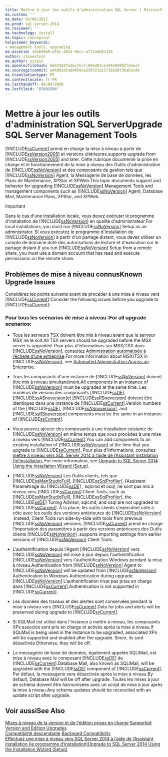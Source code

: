 ```yaml
---
title: Mettre à jour les outils d’administration SQL Server | Microsoft Docs
ms.custom: ''
ms.date: 03/06/2017
ms.prod: sql-server-2014
ms.reviewer: ''
ms.technology: install
ms.topic: conceptual
helpviewer_keywords:
- management tools, upgrading
ms.assetid: 1dab50b9-d16c-49a1-9ecc-af72adb6c378
author: stevestein
ms.author: sstein
ms.openlocfilehash: b6424d27a2bc7ecfc60ed01ce144e92802fdaea1
ms.sourcegitcommit: ad4d92dce894592a259721a1571b1d8736abacdb
ms.translationtype: MT
ms.contentlocale: fr-FR
ms.lasthandoff: 08/04/2020
ms.locfileid: "87603594"
---
```

# <a name="upgrade-sql-server-management-tools"></a><span data-ttu-id="690d2-102">Mettre à jour les outils d'administration SQL Server</span><span class="sxs-lookup"><span data-stu-id="690d2-102">Upgrade SQL Server Management Tools</span></span>
  [!INCLUDE[ssCurrent](../../includes/sscurrent-md.md)] <span data-ttu-id="690d2-103">prend en charge la mise à niveau à partir de [!INCLUDE[ssVersion2005](../../includes/ssversion2005-md.md)] et versions ultérieures.</span><span class="sxs-lookup"><span data-stu-id="690d2-103">supports upgrade from [!INCLUDE[ssVersion2005](../../includes/ssversion2005-md.md)] and later.</span></span> <span data-ttu-id="690d2-104">Cette rubrique documente la prise en charge et le fonctionnement de la mise à niveau des Outils d'administration de [!INCLUDE[ssNoVersion](../../includes/ssnoversion-md.md)] et des composants de gestion tels que [!INCLUDE[ssNoVersion](../../includes/ssnoversion-md.md)] Agent, la Messagerie de base de données, les Plans de Maintenance, XPStar et XPWeb.</span><span class="sxs-lookup"><span data-stu-id="690d2-104">This topic documents support and behavior for upgrading [!INCLUDE[ssNoVersion](../../includes/ssnoversion-md.md)] Management Tools and management components such as [!INCLUDE[ssNoVersion](../../includes/ssnoversion-md.md)] Agent, Database Mail, Maintenance Plans, XPStar, and XPWeb.</span></span>  
  
> [!IMPORTANT]  
>  <span data-ttu-id="690d2-105">Dans le cas d'une installation locale, vous devez exécuter le programme d'installation de [!INCLUDE[ssNoVersion](../../includes/ssnoversion-md.md)] en qualité d'administrateur.</span><span class="sxs-lookup"><span data-stu-id="690d2-105">For local installations, you must run [!INCLUDE[ssNoVersion](../../includes/ssnoversion-md.md)] Setup as an administrator.</span></span> <span data-ttu-id="690d2-106">Si vous exécutez le programme d'installation de [!INCLUDE[ssNoVersion](../../includes/ssnoversion-md.md)] à partir d'un partage distant, vous devez utiliser un compte de domaine doté des autorisations de lecture et d'exécution sur le partage distant.</span><span class="sxs-lookup"><span data-stu-id="690d2-106">If you run [!INCLUDE[ssNoVersion](../../includes/ssnoversion-md.md)] Setup from a remote share, you must use a domain account that has read and execute permissions on the remote share.</span></span>  
  
## <a name="known-upgrade-issues"></a><span data-ttu-id="690d2-107">Problèmes de mise à niveau connus</span><span class="sxs-lookup"><span data-stu-id="690d2-107">Known Upgrade Issues</span></span>  
 <span data-ttu-id="690d2-108">Considérez les points suivants avant de procéder à une mise à niveau vers [!INCLUDE[ssCurrent](../../includes/sscurrent-md.md)]:</span><span class="sxs-lookup"><span data-stu-id="690d2-108">Consider the following issues before you upgrade to [!INCLUDE[ssCurrent](../../includes/sscurrent-md.md)]:</span></span>  
  
### <a name="for-all-upgrade-scenarios"></a><span data-ttu-id="690d2-109">Pour tous les scénarios de mise à niveau :</span><span class="sxs-lookup"><span data-stu-id="690d2-109">For all upgrade scenarios:</span></span>  
  
-   <span data-ttu-id="690d2-110">Tous les serveurs TSX doivent être mis à niveau avant que le serveur MSX ne le soit.</span><span class="sxs-lookup"><span data-stu-id="690d2-110">All TSX servers should be upgraded before the MSX server is upgraded.</span></span> <span data-ttu-id="690d2-111">Pour plus d’informations sur MSX/TSX dans [!INCLUDE[ssNoVersion](../../includes/ssnoversion-md.md)], consultez [Administration automatisée à l’échelle d’une entreprise](../../ssms/agent/automated-administration-across-an-enterprise.md).</span><span class="sxs-lookup"><span data-stu-id="690d2-111">For more information about MSX/TSX in [!INCLUDE[ssNoVersion](../../includes/ssnoversion-md.md)], see [Automated Administration Across an Enterprise](../../ssms/agent/automated-administration-across-an-enterprise.md).</span></span>  
  
-   <span data-ttu-id="690d2-112">Tous les composants d'une instance de [!INCLUDE[ssNoVersion](../../includes/ssnoversion-md.md)] doivent être mis à niveau simultanément.</span><span class="sxs-lookup"><span data-stu-id="690d2-112">All components in an instance of [!INCLUDE[ssNoVersion](../../includes/ssnoversion-md.md)] must be upgraded at the same time.</span></span> <span data-ttu-id="690d2-113">Les numéros de version des composants [!INCLUDE[ssDE](../../includes/ssde-md.md)], [!INCLUDE[ssASnoversion](../../includes/ssasnoversion-md.md)]et [!INCLUDE[ssRSnoversion](../../includes/ssrsnoversion-md.md)] doivent être identiques dans une instance de [!INCLUDE[ssCurrent](../../includes/sscurrent-md.md)].</span><span class="sxs-lookup"><span data-stu-id="690d2-113">Version numbers of the [!INCLUDE[ssDE](../../includes/ssde-md.md)], [!INCLUDE[ssASnoversion](../../includes/ssasnoversion-md.md)], and [!INCLUDE[ssRSnoversion](../../includes/ssrsnoversion-md.md)] components must be the same in an instance of [!INCLUDE[ssCurrent](../../includes/sscurrent-md.md)].</span></span>  
  
-   <span data-ttu-id="690d2-114">Vous pouvez ajouter des composants à une installation existante de [!INCLUDE[ssNoVersion](../../includes/ssnoversion-md.md)] en même temps que vous procédez à une mise à niveau vers [!INCLUDE[ssCurrent](../../includes/sscurrent-md.md)].</span><span class="sxs-lookup"><span data-stu-id="690d2-114">You can add components to an existing installation of [!INCLUDE[ssNoVersion](../../includes/ssnoversion-md.md)] at the time that you upgrade to [!INCLUDE[ssCurrent](../../includes/sscurrent-md.md)].</span></span> <span data-ttu-id="690d2-115">Pour plus d’informations, consultez [mettre à niveau vers SQL Server 2014 à l’aide de l’Assistant installation &#40;&#41;d’installation ](upgrade-sql-server-using-the-installation-wizard-setup.md).</span><span class="sxs-lookup"><span data-stu-id="690d2-115">For more information, see [Upgrade to SQL Server 2014 Using the Installation Wizard &#40;Setup&#41;](upgrade-sql-server-using-the-installation-wizard-setup.md).</span></span>  
  
-   [!INCLUDE[ssNoVersion](../../includes/ssnoversion-md.md)] <span data-ttu-id="690d2-116">Les Outils clients, tels que [!INCLUDE[ssManStudioFull](../../includes/ssmanstudiofull-md.md)], [!INCLUDE[ssSqlProfiler](../../includes/sssqlprofiler-md.md)], l’Assistant Paramétrage du [!INCLUDE[ssDE](../../includes/ssde-md.md)] , sqlcmd et osql, ne sont pas mis à niveau vers [!INCLUDE[ssCurrent](../../includes/sscurrent-md.md)].</span><span class="sxs-lookup"><span data-stu-id="690d2-116">Client Tools, such as [!INCLUDE[ssManStudioFull](../../includes/ssmanstudiofull-md.md)], [!INCLUDE[ssSqlProfiler](../../includes/sssqlprofiler-md.md)], the [!INCLUDE[ssDE](../../includes/ssde-md.md)] Tuning Advisor, sqlcmd, and osql are not upgraded to [!INCLUDE[ssCurrent](../../includes/sscurrent-md.md)].</span></span> <span data-ttu-id="690d2-117">À la place, les outils clients s'exécutent côte à côte avec les outils des versions antérieures de [!INCLUDE[ssNoVersion](../../includes/ssnoversion-md.md)] .</span><span class="sxs-lookup"><span data-stu-id="690d2-117">Instead, Client Tools run side-by-side with tools from previous [!INCLUDE[ssNoVersion](../../includes/ssnoversion-md.md)] versions.</span></span> [!INCLUDE[ssCurrent](../../includes/sscurrent-md.md)] <span data-ttu-id="690d2-118">prend en charge l’importation des paramètres à partir des versions antérieures des Outils clients [!INCLUDE[ssNoVersion](../../includes/ssnoversion-md.md)] .</span><span class="sxs-lookup"><span data-stu-id="690d2-118">supports importing settings from earlier versions of [!INCLUDE[ssNoVersion](../../includes/ssnoversion-md.md)] Client Tools.</span></span>  
  
-   <span data-ttu-id="690d2-119">L'authentification depuis l'Agent [!INCLUDE[ssNoVersion](../../includes/ssnoversion-md.md)] vers [!INCLUDE[ssNoVersion](../../includes/ssnoversion-md.md)] est mise à jour depuis l'authentification [!INCLUDE[ssNoVersion](../../includes/ssnoversion-md.md)] vers l'authentification Windows pendant la mise à niveau.</span><span class="sxs-lookup"><span data-stu-id="690d2-119">Authentication from [!INCLUDE[ssNoVersion](../../includes/ssnoversion-md.md)] Agent to [!INCLUDE[ssNoVersion](../../includes/ssnoversion-md.md)] will be updated from [!INCLUDE[ssNoVersion](../../includes/ssnoversion-md.md)] Authentication to Windows Authentication during upgrade.</span></span> [!INCLUDE[ssNoVersion](../../includes/ssnoversion-md.md)] <span data-ttu-id="690d2-120">L’authentification n’est pas prise en charge dans [!INCLUDE[ssCurrent](../../includes/sscurrent-md.md)].</span><span class="sxs-lookup"><span data-stu-id="690d2-120">Authentication is not supported in [!INCLUDE[ssCurrent](../../includes/sscurrent-md.md)].</span></span>  
  
-   <span data-ttu-id="690d2-121">Les données des travaux et des alertes sont conservées pendant la mise à niveau vers [!INCLUDE[ssCurrent](../../includes/sscurrent-md.md)].</span><span class="sxs-lookup"><span data-stu-id="690d2-121">Data for jobs and alerts will be preserved during upgrade to [!INCLUDE[ssCurrent](../../includes/sscurrent-md.md)].</span></span>  
  
-   <span data-ttu-id="690d2-122">Si SQLMail est utilisé dans l'instance à mettre à niveau, les composants XPs associés sont pris en charge et activés après la mise à niveau.</span><span class="sxs-lookup"><span data-stu-id="690d2-122">If SQLMail is being used in the instance to be upgraded, associated XPs will be supported and enabled after the upgrade.</span></span> <span data-ttu-id="690d2-123">Sinon, ils sont désactivés.</span><span class="sxs-lookup"><span data-stu-id="690d2-123">Otherwise, they will be off.</span></span>  
  
-   <span data-ttu-id="690d2-124">La messagerie de base de données, également appelée SQLiMail, est mise à niveau avec le composant [!INCLUDE[ssDE](../../includes/ssde-md.md)] de [!INCLUDE[ssCurrent](../../includes/sscurrent-md.md)].</span><span class="sxs-lookup"><span data-stu-id="690d2-124">Database Mail, also known as SQLiMail, will be upgraded with the [!INCLUDE[ssDE](../../includes/ssde-md.md)] component of [!INCLUDE[ssCurrent](../../includes/sscurrent-md.md)].</span></span> <span data-ttu-id="690d2-125">Par défaut, la messagerie sera désactivée après la mise à niveau.</span><span class="sxs-lookup"><span data-stu-id="690d2-125">By default, Database Mail will be off after upgrade.</span></span> <span data-ttu-id="690d2-126">Toutes les mises à jour de schéma doivent être harmonisées avec un script de mise à jour après la mise à niveau.</span><span class="sxs-lookup"><span data-stu-id="690d2-126">Any schema updates should be reconciled with an update script after upgrade.</span></span>  
  
## <a name="see-also"></a><span data-ttu-id="690d2-127">Voir aussi</span><span class="sxs-lookup"><span data-stu-id="690d2-127">See Also</span></span>  
 <span data-ttu-id="690d2-128">[Mises à niveau de la version et de l'édition prises en charge](supported-version-and-edition-upgrades.md) </span><span class="sxs-lookup"><span data-stu-id="690d2-128">[Supported Version and Edition Upgrades](supported-version-and-edition-upgrades.md) </span></span>  
 <span data-ttu-id="690d2-129">[Compatibilité descendante](../../getting-started/backward-compatibility.md) </span><span class="sxs-lookup"><span data-stu-id="690d2-129">[Backward Compatibility](../../getting-started/backward-compatibility.md) </span></span>  
 [<span data-ttu-id="690d2-130">Effectuez une mise à niveau vers SQL Server 2014 à l’aide de l’Assistant Installation &#40;le programme d’installation&#41;</span><span class="sxs-lookup"><span data-stu-id="690d2-130">Upgrade to SQL Server 2014 Using the Installation Wizard &#40;Setup&#41;</span></span>](upgrade-sql-server-using-the-installation-wizard-setup.md)  
  
  
